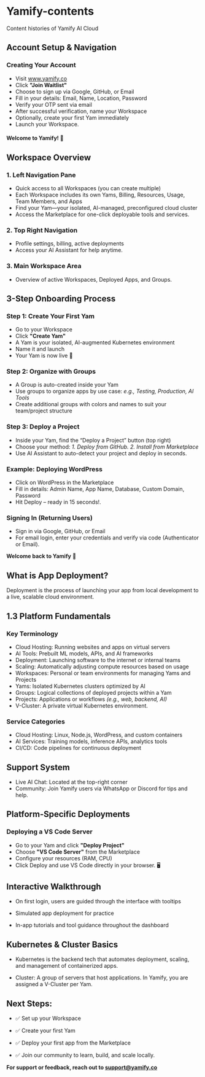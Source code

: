 
# Yamify-contents
Content histories of Yamify AI Cloud 

## Account Setup & Navigation

### Creating Your Account

- Visit www.yamify.co 
- Click **"Join Waitlist"**
- Choose to sign up via Google, GitHub, or Email
- Fill in your details: Email, Name, Location, Password
- Verify your OTP sent via email
- After successful verification, name your Workspace
- Optionally, create your first Yam immediately
- Launch your Workspace.

#### Welcome to Yamify! 🎉


## Workspace Overview

### 1. Left Navigation Pane

- Quick access to all Workspaces (you can create multiple)
- Each Workspace includes its own Yams, Billing, Resources, Usage, Team Members, and Apps
- Find your Yam—your isolated, AI-managed, preconfigured cloud cluster
- Access the Marketplace for one-click deployable tools and services.

### 2. Top Right Navigation

- Profile settings, billing, active deployments
- Access your AI Assistant for help anytime.

### 3. Main Workspace Area

- Overview of active Workspaces, Deployed Apps, and Groups.


## 3-Step Onboarding Process

### Step 1: Create Your First Yam

- Go to your Workspace
- Click **"Create Yam"**
- A Yam is your isolated, AI-augmented Kubernetes environment
- Name it and launch
- Your Yam is now live 🎯

### Step 2: Organize with Groups

- A Group is auto-created inside your Yam
- Use groups to organize apps by use case: *e.g., Testing, Production, AI Tools*
- Create additional groups with colors and names to suit your team/project structure

### Step 3: Deploy a Project

- Inside your Yam, find the “Deploy a Project” button (top right)
- Choose your method: *1. Deploy from GitHub. 2. Install from Marketplace*
- Use AI Assistant to auto-detect your project and deploy in seconds.


### Example: Deploying WordPress

- Click on WordPress in the Marketplace
- Fill in details: Admin Name, App Name, Database, Custom Domain, Password
- Hit Deploy – ready in 15 seconds!.


### Signing In (Returning Users)

- Sign in via Google, GitHub, or Email
- For email login, enter your credentials and verify via code (Authenticator or Email).

**Welcome back to Yamify** 🚀


## What is App Deployment?

Deployment is the process of launching your app from local development to a live, scalable cloud environment.


## 1.3 Platform Fundamentals

### Key Terminology

- Cloud Hosting: Running websites and apps on virtual servers
- AI Tools: Prebuilt ML models, APIs, and AI frameworks
- Deployment: Launching software to the internet or internal teams
- Scaling: Automatically adjusting compute resources based on usage
- Workspaces: Personal or team environments for managing Yams and Projects
- Yams: Isolated Kubernetes clusters optimized by AI
- Groups: Logical collections of deployed projects within a Yam
- Projects: Applications or workflows *(e.g., web, backend, AI)*
- V-Cluster: A private virtual Kubernetes environment.

### Service Categories

- Cloud Hosting: Linux, Node.js, WordPress, and custom containers
- AI Services: Training models, inference APIs, analytics tools
- CI/CD: Code pipelines for continuous deployment

## Support System

- Live AI Chat: Located at the top-right corner
- Community: Join Yamify users via WhatsApp or Discord for tips and help.

## Platform-Specific Deployments
### Deploying a VS Code Server

- Go to your Yam and click **"Deploy Project"**
- Choose **"VS Code Server"** from the Marketplace
- Configure your resources (RAM, CPU)
- Click Deploy and use VS Code directly in your browser. 🖥️


## Interactive Walkthrough

- On first login, users are guided through the interface with tooltips


- Simulated app deployment for practice


- In-app tutorials and tool guidance throughout the dashboard


## Kubernetes & Cluster Basics

- Kubernetes is the backend tech that automates deployment, scaling, and management of containerized apps.


- Cluster: A group of servers that host applications. In Yamify, you are assigned a V-Cluster per Yam.


## Next Steps:

- ✅ Set up your Workspace


- ✅ Create your first Yam


- ✅ Deploy your first app from the Marketplace


- ✅ Join our community to learn, build, and scale locally.


**For support or feedback, reach out to support@yamify.co**


